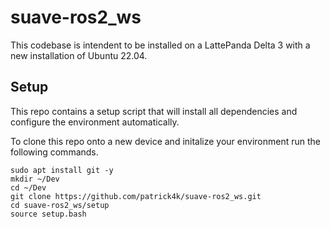 # suave-ros2_ws

This codebase is intendent to be installed on a LattePanda Delta 3 with a new installation of Ubuntu 22.04.

## Setup
This repo contains a setup script that will install all dependencies and configure the environment automatically.

To clone this repo onto a new device and initalize your environment run the following commands.
```
sudo apt install git -y
mkdir ~/Dev
cd ~/Dev
git clone https://github.com/patrick4k/suave-ros2_ws.git
cd suave-ros2_ws/setup
source setup.bash
```
